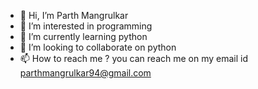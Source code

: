 - 👋 Hi, I’m Parth Mangrulkar
- 👀 I’m interested in programming
- 🌱 I’m currently learning python
- 💞️ I’m looking to collaborate on python
- 📫 How to reach me ? you can reach me on my email id parthmangrulkar94@gmail.com

<!---
ParthMangrulkar-94/ParthMangrulkar-94 is a ✨ special ✨ repository because its `README.md` (this file) appears on your GitHub profile.
You can click the Preview link to take a look at your changes.
--->
